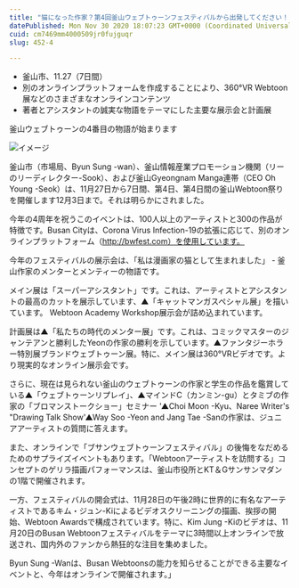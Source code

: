 ```yaml
---
title: "猫になった作家？第4回釜山ウェブトゥーンフェスティバルから出発してください！"
datePublished: Mon Nov 30 2020 18:07:23 GMT+0000 (Coordinated Universal Time)
cuid: cm7469mm4000509jr0fujguqr
slug: 452-4

---
```



- 釜山市、11.27（7日間）
- 別のオンラインプラットフォームを作成することにより、360°VR Webtoon展などのさまざまなオンラインコンテンツ
- 著者とアシスタントの誠実な物語をテーマにした主要な展示会と計画展

釜山ウェブトゥーンの4番目の物語が始まります

![イメージ](https://cdn.hashnode.com/res/hashnode/image/upload/v1739501476641/0f999a67-8cb5-4b6e-9267-383219805350.jpeg)

釜山市（市場局、Byun Sung -wan）、釜山情報産業プロモーション機関（リーのリーディレクター-Sook）、および釜山Gyeongnam Manga連帯（CEO Oh Young -Seok）は、11月27日から7日間、第4日、第4日間の釜山Webtoon祭りを開催します12月3日まで。それは明らかにされました。

今年の4周年を祝うこのイベントは、100人以上のアーティストと300の作品が特徴です。Busan Cityは、Corona Virus Infection-19の拡張に応じて、別のオンラインプラットフォーム（http://bwfest.com）を使用しています。

今年のフェスティバルの展示会は、「私は漫画家の猫として生まれました」 - 釜山作家のメンターとメンティーの物語です。

メイン展は「スーパーアシスタント」です。これは、アーティストとアシスタントの最高のカットを展示しています、▲「キャットマンガスペシャル展」を描いています。 Webtoon Academy Workshop展示会が詰め込まれています。

計画展は▲「私たちの時代のメンター展」です。これは、コミックマスターのジャンテアンと勝利したYeonの作家の勝利を示しています。▲ファンタジーホラー特別展ブランドウェブトゥーン展。特に、メイン展は360°VRビデオです。より現実的なオンライン展示会です。

さらに、現在は見られない釜山のウェブトゥーンの作家と学生の作品を鑑賞している▲「ウェブトゥーンリプレイ」、▲マインドC（カンミン-gu）とタミブの作家の「ブロマンストークショー」セミナー '▲Choi Moon -Kyu、Naree Writer's "Drawing Talk Show'▲Way Soo -Yeon and Jang Tae -Sanの作家は、ジュニアアーティストの質問に答えます。

また、オンラインで「ブサンウェブトゥーンフェスティバル」の後悔をなだめるためのサプライズイベントもあります。「Webtoonアーティストを訪問する」コンセプトのゲリラ描画パフォーマンスは、釜山市役所とKT＆Gサンサンマダンの1階で開催されます。

一方、フェスティバルの開会式は、11月28日の午後2時に世界的に有名なアーティストであるキム・ジュン-Kiによるビデオスクリーニングの描画、挨拶の開始、Webtoon Awardsで構成されています。特に、Kim Jung -Kiのビデオは、11月20日のBusan Webtoonフェスティバルをテーマに3時間以上オンラインで放送され、国内外のファンから熱狂的な注目を集めました。

Byun Sung -Wanは、Busan Webtoonsの能力を知らせることができる主要なイベントと、今年はオンラインで開催されます。」